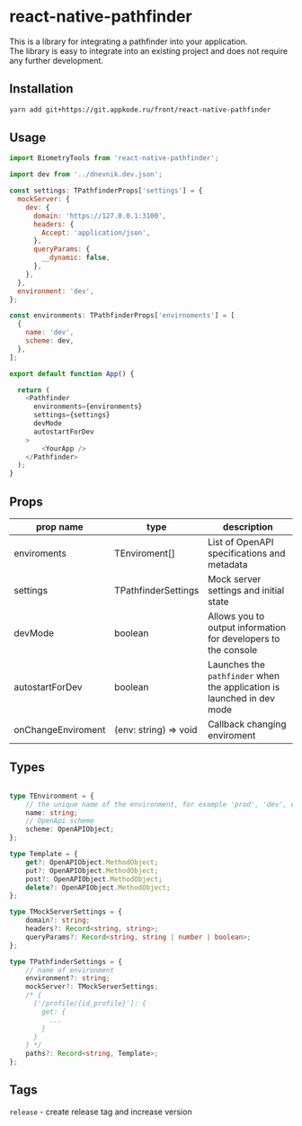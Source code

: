 # react-native-pathfinder

This is a library for integrating a pathfinder into your application.  
The library is easy to integrate into an existing project and does not require any further development.
## Installation

```sh
yarn add git+https://git.appkode.ru/front/react-native-pathfinder
```

## Usage

```js
import BiometryTools from 'react-native-pathfinder';

import dev from '../dnevnik.dev.json';

const settings: TPathfinderProps['settings'] = {
  mockServer: {
    dev: {
      domain: 'https://127.0.0.1:3100',
      headers: {
        Accept: 'application/json',
      },
      queryParams: {
        __dynamic: false,
      },
    },
  },
  environment: 'dev',
};

const environments: TPathfinderProps['envirnoments'] = [
  {
    name: 'dev',
    scheme: dev,
  },
];

export default function App() {

  return (
    <Pathfinder
      environments={environments}
      settings={settings}
      devMode
      autostartForDev
    >
    	<YourApp />
    </Pathfinder>
  );
}

```

## Props

| prop name          | type                  | description                                                            |
| ------------------ | --------------------- | ---------------------------------------------------------------------- |
| enviroments        | TEnviroment[]         | List of OpenAPI specifications and metadata                            |
| settings           | TPathfinderSettings   | Mock server settings and initial state                                 |
| devMode            | boolean               | Allows you to output information for developers to the console         |
| autostartForDev    | boolean               | Launches the `pathfinder` when the application is launched in dev mode |
| onChangeEnviroment | (env: string) => void | Callback changing enviroment                                           |


## Types

```ts

type TEnvironment = {
    // the unique name of the environment, for example 'prod', 'dev', etc...
    name: string;
    // OpenApi scheme
    scheme: OpenAPIObject;
};

type Template = {
    get?: OpenAPIObject.MethodObject;
    put?: OpenAPIObject.MethodObject;
    post?: OpenAPIObject.MethodObject;
    delete?: OpenAPIObject.MethodObject;
};

type TMockServerSettings = {
    domain?: string;
    headers?: Record<string, string>;
    queryParams?: Record<string, string | number | boolean>;
};

type TPathfinderSettings = {
    // name of environment
    environment?: string;
    mockServer?: TMockServerSettings;
    /* {
      ['/profile/{id_profile}']: {
        get: {
          ...
        }
      }
    } */
    paths?: Record<string, Template>;
};

```

## Tags

`release` - create release tag and increase version


